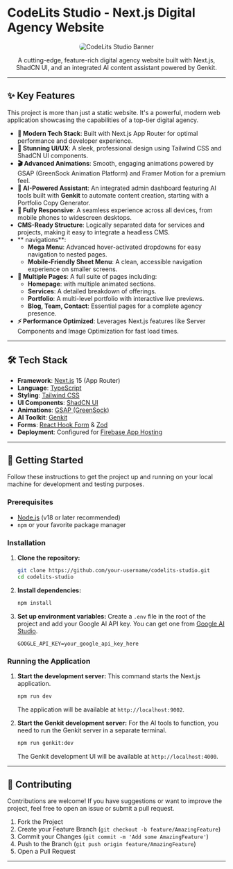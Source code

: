 # CodeLits Studio - Next.js Digital Agency Website

<div align="center">
  <img src="https://placehold.co/600x300.png" alt="CodeLits Studio Banner" data-ai-hint="digital agency dashboard" style="border-radius: 8px;"/>
</div>

<p align="center">
  A cutting-edge, feature-rich digital agency website built with Next.js, ShadCN UI, and an integrated AI content assistant powered by Genkit.
</p>

---

## ✨ Key Features

This project is more than just a static website. It's a powerful, modern web application showcasing the capabilities of a top-tier digital agency.

- **🚀 Modern Tech Stack**: Built with Next.js App Router for optimal performance and developer experience.
- **🎨 Stunning UI/UX**: A sleek, professional design using Tailwind CSS and ShadCN UI components.
- **🎬 Advanced Animations**: Smooth, engaging animations powered by GSAP (GreenSock Animation Platform) and Framer Motion for a premium feel.
- **🤖 AI-Powered Assistant**: An integrated admin dashboard featuring AI tools built with **Genkit** to automate content creation, starting with a Portfolio Copy Generator.
- **📱 Fully Responsive**: A seamless experience across all devices, from mobile phones to widescreen desktops.
- **CMS-Ready Structure**: Logically separated data for services and projects, making it easy to integrate a headless CMS.
- ** navigations**:
  - **Mega Menu**: Advanced hover-activated dropdowns for easy navigation to nested pages.
  - **Mobile-Friendly Sheet Menu**: A clean, accessible navigation experience on smaller screens.
- **📄 Multiple Pages**: A full suite of pages including:
  - **Homepage**: with multiple animated sections.
  - **Services**: A detailed breakdown of offerings.
  - **Portfolio**: A multi-level portfolio with interactive live previews.
  - **Blog, Team, Contact**: Essential pages for a complete agency presence.
- **⚡ Performance Optimized**: Leverages Next.js features like Server Components and Image Optimization for fast load times.

---

## 🛠️ Tech Stack

- **Framework**: [Next.js](https://nextjs.org/) 15 (App Router)
- **Language**: [TypeScript](https://www.typescriptlang.org/)
- **Styling**: [Tailwind CSS](https://tailwindcss.com/)
- **UI Components**: [ShadCN UI](https://ui.shadcn.com/)
- **Animations**: [GSAP (GreenSock)](https://gsap.com/)
- **AI Toolkit**: [Genkit](https://firebase.google.com/docs/genkit)
- **Forms**: [React Hook Form](https://react-hook-form.com/) & [Zod](https://zod.dev/)
- **Deployment**: Configured for [Firebase App Hosting](https://firebase.google.com/docs/app-hosting)

---

## 🚀 Getting Started

Follow these instructions to get the project up and running on your local machine for development and testing purposes.

### Prerequisites

- [Node.js](https://nodejs.org/en/) (v18 or later recommended)
- `npm` or your favorite package manager

### Installation

1.  **Clone the repository:**
    ```bash
    git clone https://github.com/your-username/codelits-studio.git
    cd codelits-studio
    ```

2.  **Install dependencies:**
    ```bash
    npm install
    ```

3.  **Set up environment variables:**
    Create a `.env` file in the root of the project and add your Google AI API key. You can get one from [Google AI Studio](https://aistudio.google.com/app/apikey).
    ```env
    GOOGLE_API_KEY=your_google_api_key_here
    ```

### Running the Application

1.  **Start the development server:**
    This command starts the Next.js application.
    ```bash
    npm run dev
    ```
    The application will be available at `http://localhost:9002`.

2.  **Start the Genkit development server:**
    For the AI tools to function, you need to run the Genkit server in a separate terminal.
    ```bash
    npm run genkit:dev
    ```
    The Genkit development UI will be available at `http://localhost:4000`.

---


## 🤝 Contributing

Contributions are welcome! If you have suggestions or want to improve the project, feel free to open an issue or submit a pull request.

1.  Fork the Project
2.  Create your Feature Branch (`git checkout -b feature/AmazingFeature`)
3.  Commit your Changes (`git commit -m 'Add some AmazingFeature'`)
4.  Push to the Branch (`git push origin feature/AmazingFeature`)
5.  Open a Pull Request

---

